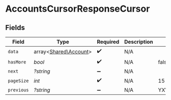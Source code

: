 # AccountsCursorResponseCursor


## Fields

| Field                                                   | Type                                                    | Required                                                | Description                                             | Example                                                 |
| ------------------------------------------------------- | ------------------------------------------------------- | ------------------------------------------------------- | ------------------------------------------------------- | ------------------------------------------------------- |
| `data`                                                  | array<[Shared\Account](../../Models/Shared/Account.md)> | :heavy_check_mark:                                      | N/A                                                     |                                                         |
| `hasMore`                                               | *bool*                                                  | :heavy_check_mark:                                      | N/A                                                     | false                                                   |
| `next`                                                  | *?string*                                               | :heavy_minus_sign:                                      | N/A                                                     |                                                         |
| `pageSize`                                              | *int*                                                   | :heavy_check_mark:                                      | N/A                                                     | 15                                                      |
| `previous`                                              | *?string*                                               | :heavy_minus_sign:                                      | N/A                                                     | YXVsdCBhbmQgYSBtYXhpbXVtIG1heF9yZXN1bHRzLol=            |